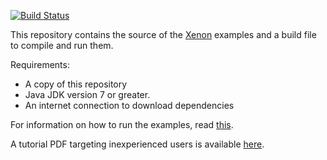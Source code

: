 [![Build Status](https://travis-ci.org/NLeSC/Xenon-examples.svg)](https://travis-ci.org/NLeSC/Xenon-examples)

This repository contains the source of the [Xenon](https://nlesc.github.io/Xenon) examples
and a build file to compile and run them.

Requirements:
* A copy of this repository
* Java JDK version 7 or greater.
* An internet connection to download dependencies

For information on how to run the examples, read [this](doc/running-the-examples.md).

A tutorial PDF targeting inexperienced users is available [here](https://github.com/NLeSC/Xenon-examples/raw/master/doc/tutorial/xenon-tutorial.pdf).
